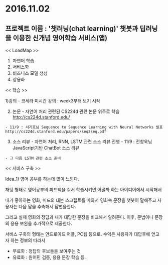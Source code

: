 # 2016.11.02

## 프로젝트 이름 : '챗러닝(chat learning)' 챗봇과 딥러닝을 이용한 신개념 영어학습 서비스(앱)

<< LoadMap >>

1. 자연어 학습
2. 서비스화
3. 비즈니스 모델 생성
4. 상용화

<< 학습 >>

  1)강의
    - 코세라 미시간 강의 : week3부터 보기 시작

  2) 논문
    - 자연어 처리 관련된 CS224d 관련 논문 위주로 학습
    http://cs224d.stanford.edu/
    
    - 11/9 : 서기호님 Sequence to Sequence Learning with Neural Networks 발표
    http://cs224d.stanford.edu/papers/seq2seq.pdf
    
  3) 소스 리뷰
    - 자연어 처리, RNN, LSTM 관련 소스 리뷰 진행
    - 11/9 : 전창욱님 JavaScript기반 ChatBot 소스 리뷰
    
    - 그 다음 LSTM 관련 소스 준비

<< 서비스 구축 >>

Idea_1)
영어 공부를 하는데 많이 느낀다.

채팅 형태로 영어공부의 피드백을 줘서 학습시키면 어떨까 하는 아이디어에서 시작해서

내가 좋아하는 영화, 미드의 대본 스크립트를 따와서 영화속 문장을 챗봇이 말해주고 사용자는 다음 답을 추측해서 답변을한다.

그리고 실제 영화의 정답과 내가 대답한 문장을 비교해서 알려준다.
이후, 문법이나 문장의 응용 보완을 추가적으로 제공한다.

서비스 구축의 형태는 안드로이드 어플, PC웹 등으로.
수익은 사용자가 대답후에 얻고자 하는 정보의 따라서 
- 무료화 : 정답의 후보들을 보여주는 것
- 유료화 : 원어민 검증, 응용 문장 학습 등.
